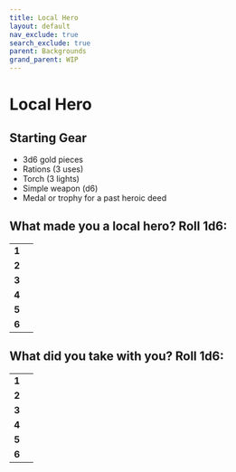```yaml
---
title: Local Hero
layout: default
nav_exclude: true
search_exclude: true
parent: Backgrounds
grand_parent: WIP
---
```


# Local Hero

> 

## Starting Gear

- 3d6 gold pieces
- Rations (3 uses)
- Torch (3 lights)
- Simple weapon (d6)
- Medal or trophy for a past heroic deed

## What made you a local hero? Roll 1d6:

|       |     |
| ----- | --- |
| **1** |     |
| **2** |     |
| **3** |     |
| **4** |     |
| **5** |     |
| **6** |     |

## What did you take with you? Roll 1d6:

|       |     |
| ----- | --- |
| **1** |     |
| **2** |     |
| **3** |     |
| **4** |     |
| **5** |     |
| **6** |     |

